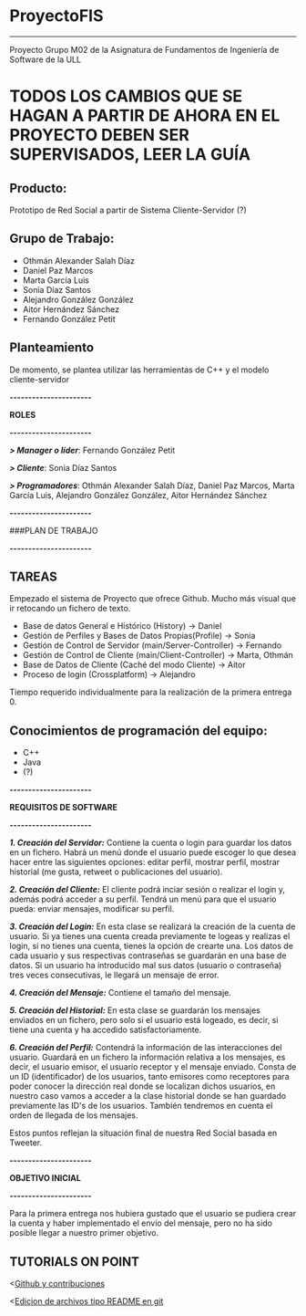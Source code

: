 # ProyectoFIS
---------------
Proyecto Grupo M02 de la Asignatura de Fundamentos de Ingeniería de Software de la ULL
# TODOS LOS CAMBIOS QUE SE HAGAN A PARTIR DE AHORA EN EL PROYECTO DEBEN SER SUPERVISADOS, LEER LA GUÍA

Producto:
---------
Prototipo de Red Social a partir de Sistema Cliente-Servidor (?)

Grupo de Trabajo:
---------------------
  - Othmán Alexander Salah Díaz
  - Daniel Paz Marcos
  - Marta García Luis
  - Sonia Díaz Santos
  - Alejandro González González
  - Aitor Hernández Sánchez
  - Fernando González Petit
  
Planteamiento
----------------------
De momento, se plantea utilizar las herramientas de C++ y el modelo cliente-servidor

**----------------------**

**ROLES**

**----------------------**

***> Manager o líder***: Fernando González Petit

***> Cliente***: Sonia Díaz Santos

***> Programadores***: Othmán Alexander Salah Díaz, Daniel Paz Marcos, Marta García Luis, Alejandro González González, Aitor Hernández Sánchez

**----------------------**

###PLAN DE TRABAJO

**----------------------**

TAREAS
--------------------------
Empezado el sistema de Proyecto que ofrece Github. Mucho más visual que ir retocando un fichero de texto.

- Base de datos General e Histórico (History) -> Daniel
- Gestión de Perfiles y Bases de Datos Propias(Profile) -> Sonia
- Gestión de Control de Servidor (main/Server-Controller) -> Fernando
- Gestión de Control de Cliente (main/Client-Controller) -> Marta, Othmán
- Base de Datos de Cliente  (Caché del modo Cliente) -> Aitor
- Proceso de login (Crossplatform) -> Alejandro 

Tiempo requerido individualmente para la realización de la primera entrega 0.

Conocimientos de programación del equipo:
-----------------------------------------
  - C++
  - Java
  - (?)
  
**----------------------**

**REQUISITOS DE SOFTWARE**

**----------------------**

***1. Creación del Servidor:***
Contiene la cuenta o login para guardar los datos en un fichero.
Habrá un menú donde el usuario puede escoger lo que desea hacer entre las siguientes opciones: editar perfil, mostrar perfil, mostrar historial (me gusta, retweet o publicaciones del usuario).
  
***2. Creación del Cliente:***
El cliente podrá inciar sesión o realizar el login y, además podrá acceder a su perfil. Tendrá un menú para que el usuario pueda: enviar mensajes, modificar su perfil. 

***3. Creación del Login:***
En esta clase se realizará la creación de la cuenta de usuario. Si ya tienes una cuenta creada previamente te logeas y realizas el login, si no tienes una cuenta, tienes la opción de crearte una.
Los datos de cada usuario y sus respectivas contraseñas se guardarán en una base de datos. 
Si un usuario ha introducido mal sus datos (usuario o contraseña) tres veces consecutivas, le llegará un mensaje de error.

***4. Creación del Mensaje:***
Contiene el tamaño del mensaje.

***5. Creación del Historial:***
En esta clase se guardarán los mensajes enviados en un fichero, pero solo si el usuario está logeado, es decir, si tiene una cuenta y ha accedido satisfactoriamente. 

***6. Creación del Perfil:***
Contendrá la información de las interacciones del usuario. Guardará en un fichero la información relativa a los mensajes, es decir, el usuario emisor, el usuario receptor y el mensaje enviado.
Consta de un ID (identificador) de los usuarios, tanto emisores como receptores para poder conocer la dirección real donde se localizan dichos usuarios, en nuestro caso vamos a acceder a la clase historial donde se han guardado previamente las ID's de los usuarios.
También tendremos en cuenta el orden de llegada de los mensajes.

Estos puntos reflejan la situación final de nuestra Red Social basada en Tweeter.

**----------------------**

**OBJETIVO INICIAL**

**----------------------**

Para la primera entrega nos hubiera gustado que el usuario se pudiera crear la cuenta y haber implementado el envío del mensaje, pero no ha sido posible llegar a nuestro primer objetivo.

TUTORIALS ON POINT
----------------------
<[Github y contribuciones](https://github.com/LuchoCastillo/Conociendo-GitHub/tree/master/tutorial/data)

<[Edicion de archivos tipo README en git](https://github.com/ricval/Documentacion/blob/master/Guias/GitHub/mastering-markdown.md)


  


